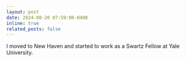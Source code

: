 ```yaml
---
layout: post
date: 2024-08-20 07:59:00-0400
inline: true
related_posts: false
---
```


I moved to New Haven and started to work as a Swartz Fellow at Yale University.

